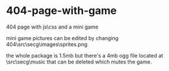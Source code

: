 # 404-page-with-game
404 page with js\css and a mini game

mini game pictures can be edited by changing  404\src\secg\images\sprites.png

the whole package is 1.5mb but there's a 4mb ogg file located at \src\secg\music that can be deleted which mutes the game.
